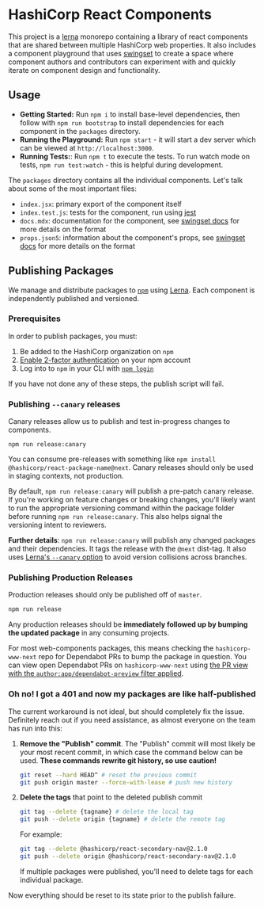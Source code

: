 # HashiCorp React Components

This project is a [lerna](https://github.com/lerna/lerna) monorepo containing a library of react components that are shared between multiple HashiCorp web properties. It also includes a component playground that uses [swingset](https://github.com/hashicorp/swingset) to create a space where component authors and contributors can experiment with and quickly iterate on component design and functionality.

## Usage

- **Getting Started:** Run `npm i` to install base-level dependencies, then follow with `npm run bootstrap` to install dependencies for each component in the `packages` directory.
- **Running the Playground:** Run `npm start` - it will start a dev server which can be viewed at `http://localhost:3000`.
- **Running Tests:**: Run `npm t` to execute the tests. To run watch mode on tests, `npm run test:watch` - this is helpful during development.

The `packages` directory contains all the individual components. Let's talk about some of the most important files:

- `index.jsx`: primary export of the component itself
- `index.test.js`: tests for the component, run using [jest](https://jestjs.io/)
- `docs.mdx`: documentation for the component, see [swingset docs](https://github.com/hashicorp/swingset#usage) for more details on the format
- `props.json5`: information about the component's props, see [swingset docs](https://github.com/hashicorp/swingset#props) for more details on the format

## Publishing Packages

We manage and distribute packages to [`npm`](https://www.npmjs.com/) using [Lerna](https://lerna.js.org/). Each component is independently published and versioned.

### Prerequisites

In order to publish packages, you must:

1. Be added to the HashiCorp organization on `npm`
2. [Enable 2-factor authentication](https://docs.npmjs.com/configuring-two-factor-authentication) on your npm account
3. Log into to `npm` in your CLI with [`npm login`](https://docs.npmjs.com/cli/adduser)

If you have not done any of these steps, the publish script will fail.

### Publishing `--canary` releases

Canary releases allow us to publish and test in-progress changes to components.

```
npm run release:canary
```

You can consume pre-releases with something like `npm install @hashicorp/react-package-name@next`. Canary releases should only be used in staging contexts, not production.

By default, `npm run release:canary` will publish a pre-patch canary release. If you're working on feature changes or breaking changes, you'll likely want to run the appropriate versioning command within the package folder before running `npm run release:canary`. This also helps signal the versioning intent to reviewers.

**Further details**: `npm run release:canary` will publish any changed packages and their dependencies. It tags the release with the `@next` dist-tag. It also uses [Lerna's `--canary` option](https://github.com/lerna/lerna/tree/master/commands/publish#--canary) to avoid version collisions across branches.

### Publishing Production Releases

Production releases should only be published off of `master`.

```sh
npm run release
```

Any production releases should be **immediately followed up by bumping the updated package** in any consuming projects.

For most web-components packages, this means checking the `hashicorp-www-next` repo for Dependabot PRs to bump the package in question. You can view open Dependabot PRs on `hashicorp-www-next` using [the PR view with the `author:app/dependabot-preview` filter applied](https://github.com/hashicorp/hashicorp-www-next/pulls/app%2Fdependabot-preview).

### Oh no! I got a 401 and now my packages are like half-published

The current workaround is not ideal, but should completely fix the issue. Definitely reach out if you need assistance, as almost everyone on the team has run into this:

1. **Remove the "Publish" commit**. The "Publish" commit will most likely be your most recent commit, in which case the command below can be used. **These commands rewrite git history, so use caution!**
   ```sh
   git reset --hard HEAD^ # reset the previous commit
   git push origin master --force-with-lease # push new history
   ```
1. **Delete the tags** that point to the deleted publish commit
   ```sh
   git tag --delete {tagname} # delete the local tag
   git push --delete origin {tagname} # delete the remote tag
   ```
   For example:
   ```sh
   git tag --delete @hashicorp/react-secondary-nav@2.1.0
   git push --delete origin @hashicorp/react-secondary-nav@2.1.0
   ```
   If multiple packages were published, you'll need to delete tags for each individual package.

Now everything should be reset to its state prior to the publish failure.
